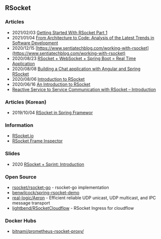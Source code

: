 ## RSocket


### Articles
- 2021/02/03 [Getting Started With RSocket Part 1](https://mydeveloperplanet.com/2021/02/03/getting-started-with-rsocket-part-1/)
- 2021/01/04 [From Architecture to Code: Analysis of the Latest Trends in Software Development](https://www.alibabacloud.com/blog/from-architecture-to-code-analysis-of-the-latest-trends-in-software-development_597097)
- 2020/12/15 [https://www.sentiatechblog.com/working-with-rsocket](https://www.sentiatechblog.com/working-with-rsocket)
- 2020/08/23 [RSocket + WebSocket + Spring Boot = Real Time Application](https://www.vinsguru.com/rsocket-websocket-spring-boot/)
- 2020/08/08 [Building a Chat application with Angular and Spring RSocket](https://dev.to/hantsy_26/building-a-chat-application-with-angular-and-spring-rsocket-1egd)
- 2020/08/06 [Introduction to RSocket](https://www.baeldung.com/rsocket)
- 2020/06/16 [An Introduction to RSocket](https://dzone.com/articles/an-introduction-to-rsocket)
- [Reactive Service to Service Communication with RSocket – Introduction](https://grapeup.com/blog/reactive-service-to-service-communication-with-rsocket-introduction/)



### Articles (Korean)
- 2019/10/04 [RSocket in Spring Framewor](https://brunch.co.kr/@springboot/271)



### Information
- [RSocket.io](https://rsocket.io/)
- [RSocket Frame Inspector](https://chrome.google.com/webstore/detail/rsocket-frame-inspector/nijdiakpmjaohioaelphnfdbdpbbgkhc)


### Slides
- 2020 [RSocket + Sprint: Introduction](https://assets.ctfassets.net/oxjq45e8ilak/3PHFdKoVi32BKPyotslxCY/f279476d6b39dd111e990439035d4fb7/Mark_Heckler_RSocket__Spring_A_full_throttle_introduction_2020_11_25_12_36_58.pdf)


### Open Source
- [rsocket/rsocket-go](https://github.com/rsocket/rsocket-go) - rsocket-go implementation
- [benwilcock/spring-rsocket-demo](https://github.com/benwilcock/spring-rsocket-demo)
- [real-logic/Aeron](https://github.com/real-logic/Aeron) - Efficient reliable UDP unicast, UDP multicast, and IPC message transport
- [lightbend/RSocketCloudflow](https://github.com/lightbend/RSocketCloudflow) - RSocket Ingress for cloudflow


### Docker Hubs
- [bitnami/prometheus-rsocket-proxy/](https://hub.docker.com/r/bitnami/prometheus-rsocket-proxy/)

